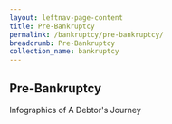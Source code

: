 ```yaml
---
layout: leftnav-page-content
title: Pre-Bankruptcy
permalink: /bankruptcy/pre-bankruptcy/
breadcrumb: Pre-Bankruptcy
collection_name: bankruptcy
---
```

Pre-Bankruptcy
---

Infographics of A Debtor's Journey 
